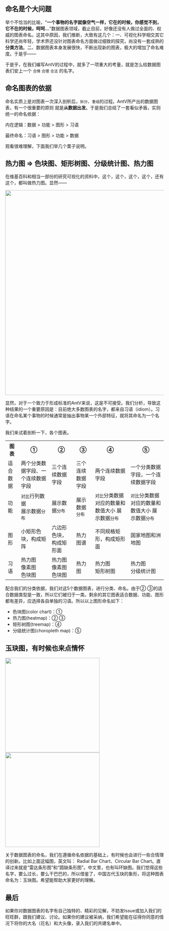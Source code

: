 <!--
index: 3
title: AntV 是怎样命名图表的
-->

## 命名是个大问题
举个不恰当的比喻，“**一个事物的名字就像空气一样，它在的时候，你感觉不到，它不在的时候，呵呵…**”数据图表领域，截止目前，好像还没有人做过全面的、权威的图表命名。这其中原因，我们推断，大致有这几个：一、可视化科学相交其它科学还尚年轻，学术界还没针对图表命名方面做过细致的探究，尚没有一套成熟的**分类方法**。二、数据图表本身发展很快，不断出现新的图表，极大的增加了命名难度。于是乎——

于是乎，在我们编写AntV的过程中，就多了一项重大的考量，就是怎么给数据图表们安上一个 `合情` `合理` `合法` 的名字。

## 命名图表的依据

命名实质上是对图表一次深入剖析后，`拆分`、`重组`的过程。AntV所产出的数据图表，有一个很重要的原则
就是**从数据出发**。于是我们总结了一套看似矛盾，实则统一的命名依据：

内在逻辑：数据 > 功能 > 图形 > 习语

最终命名：习语 > 图形 > 功能 > 数据

观看很难理解，下面我们举几个栗子说明。

## 热力图 => 色块图、矩形树图、分级统计图、热力图

在维基百科和相当一部份的研究可视化的资料中，这个，这个，这个，这个，还有这个，都叫做热力图。显然——

<img src="https://os.alipayobjects.com/rmsportal/afcNQwcMdmOnulK.png" width="650px" />

显然，对于一个致力于形成标准的AntV来说，这是不可接受。我们分析，导致这种结果的一个重要原因是：目前绝大多数图表的名字，都来自习语（idiom）。习语在命名某个事物的时候通常是抽出事物某一个外部特征，就将其命名为一个名字。

我们来试着剖析一下，各个图表。

<table class="struct-table multi-table">
  <tr>
    <th>图表</th>
    <th>①</th>
    <th>②</th>
    <th>③</th>
    <th>④</th>
    <th>⑤</th>
  </tr>
  <tr>
    <td>适合数据</td>
    <td>两个分类数据字段、一个连续数据字段</td>
    <td>三个连续数据字段</td>
    <td>三个连续数据字段</td>
    <td>两个连续数据字段</td>
    <td>一个分类数据字段，一个连续数据字段</td>
  </tr>
  <tr>
    <td>功能</td>
    <td>
      <code>对比</code>行列数据
      </br>
      展示数据<code>分布</code>
    </td>
    <td>
      展示数据<code>分布</code>
    </td>
    <td>
      展示数据<code>分布</code>
    </td>
    <td>
      <code>对比</code>分类数据对应的数量和数值大小
      展示数据<code>分布</code>
    </td>
    <td>
      <code>对比</code>分类数据对应的数量和数值大小
      展示数据<code>分布</code>
    </td>
  </tr>
  <tr>
    <td>图形</td>
    <td>小矩形色块，构成矩阵</td>
    <td>六边形色块，构成矩形面</td>
    <td>热力图谱</td>
    <td>不同规格矩形，构成矩形面</td>
    <td>国家地图和洲地图</td>
  </tr>
  <tr>
    <td>习语</td>
    <td>热力图</br>像素图</br>色块图</td>
    <td>热力图</br>像素图</br>色块图</td>
    <td>热力图</td>
    <td>热力图</br>矩形树图</td>
    <td>热力图</br>分级统计图</td>
  </tr>
</table>

配合我们的分类依据，我们对这5个数据图表，进行分类、命名。由于② ③的适合数据类型是一致，所以它们被归于一类。剩余的其它图表适合数据、功能、图形都有差异，应选择各自单独的习语。所以以上图形命名如下：
* 色块图(color chart)：①
* 热力图(heatmap)：② ③
* 矩形树图(treemap)：④
* 分级统计图(choropleth map)：⑤

## 玉玦图，有时候也来点情怀

<img src="https://os.alipayobjects.com/rmsportal/sFtxmIyaKGCAAbl.png" style="width:300px">
<img src="https://os.alipayobjects.com/rmsportal/LRSKlnwopxNogiW.jpg" width="300px">

关于数据图表的命名，我们在遵循命名依据的基础上，有时候也会进行一些合情理的创新。比如上面这幅图，英文叫： Radial Bar Chart、Circular Bar Chart。直译过来就是“雷达条形图”和“圆缺条形图”。中文里，也有叫环缺图。我们觉得这些名字，要么过长，要么干巴巴的，所以借鉴了，中国古代玉玦的象形，将这种图表命名为：玉玦图。希望能帮助大家更好的理解。

## 最后
如果你对数据图表的名字有自己独特的、精彩的见解，不妨发Issue或加入我们的旺旺群，跟我们建议、讨论。如果你的建议被采纳，我们希望能在征得你同意的情况下将你的大名（花名）和大头像，录入我们的共建名单中。
